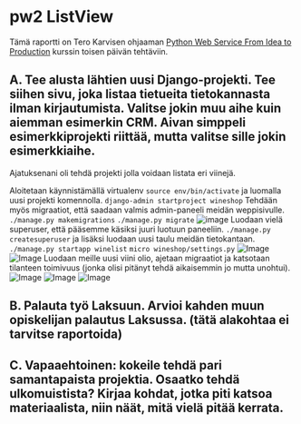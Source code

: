 # pw2 ListView

Tämä raportti on Tero Karvisen ohjaaman [Python Web Service From Idea to Production](https://terokarvinen.com/2021/python-web-service-from-idea-to-production-2022/#pw1-hello-dj-a) kurssin toisen päivän tehtäviin.

## A. Tee alusta lähtien uusi Django-projekti. Tee siihen sivu, joka listaa tietueita tietokannasta ilman kirjautumista. Valitse jokin muu aihe kuin aiemman esimerkin CRM. Aivan simppeli esimerkkiprojekti riittää, mutta valitse sille jokin esimerkkiaihe.

Ajatuksenani oli tehdä projekti jolla voidaan listata eri viinejä.

Aloitetaan käynnistämällä virtualenv `source env/bin/activate` ja luomalla uusi projekti komennolla. `django-admin startproject wineshop`  Tehdään myös migraatiot, että saadaan valmis admin-paneeli meidän weppisivulle. `./manage.py makemigrations` `./manage.py migrate`
![image](/pw2/pics/alkupw2.jpg)
Luodaan vielä superuser, että pääsemme käsiksi juuri luotuun paneeliin. `./manage.py createsuperuser` ja lisäksi luodaan uusi taulu meidän tietokantaan. `./manage.py startapp winelist` `micro wineshop/settings.py`
![Image](/pw2/pics/sudojaapp.jpg)
![Image](/pw2/pics/settingswine.jpg)
Luodaan meille uusi viini olio, ajetaan migraatiot ja katsotaan tilanteen toimivuus (jonka olisi pitänyt tehdä aikaisemmin jo mutta unohtui).
![Image](/pw2/pics/models.jpg)
![Image](/pw2/pics/run.jpg)
![Image](/pw2/pics/test.png)



## B. Palauta työ Laksuun. Arvioi kahden muun opiskelijan palautus Laksussa. (tätä alakohtaa ei tarvitse raportoida) 

## C. Vapaaehtoinen: kokeile tehdä pari samantapaista projektia. Osaatko tehdä ulkomuistista? Kirjaa kohdat, jotka piti katsoa materiaalista, niin näät, mitä vielä pitää kerrata.
